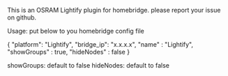 This is an OSRAM Lightify plugin for homebridge.
please report your issue on github.

Usage:   put below to you homebridge config file

{
  "platform": "Lightify",
  "bridge_ip": "x.x.x.x",
  "name" : "Lightify",
  "showGroups" : true,
  "hideNodes" : false
}

showGroups: default to false
hideNodes: default to false
